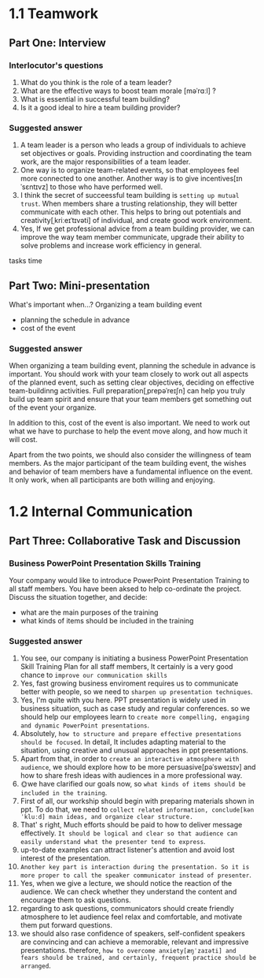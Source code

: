 # 1.1 Teamwork

## Part One: Interview
### Interlocutor's questions
1. What do you think is the role of a team leader?
2. What are the effective ways to boost team morale [məˈrɑːl] ?
3. What is essential in successful team building?
4. Is it a good ideal to hire a team building provider?
### Suggested answer
1. A team leader is a person who leads a group of individuals to achieve set objectives or goals. Providing instruction and coordinating the team work, are the major responsibilities of a team leader.
2. One way is to organize team-related events, so that employees feel more connected to one another. Another way is to give incentives[ɪnˈsɛntɪvz] to those who have performed well.
3. I think the secret of succeessful team building is `setting up mutual trust`. When members share a trusting relationship, they will better communicate with each other. This helps to bring out potentials and creativity[ˌkriːeɪˈtɪvəti]  of individual, and create good work environment.
4. Yes, If we get professional advice from a team building provider, we can improve the way team member communicate, upgrade their ability to solve problems and increase work efficiency in general.

tasks time

## Part Two: Mini-presentation
What's important when...?
Organizing a team building event
- planning the schedule in advance
- cost of the event

### Suggested answer
When organizing a team building event, planning the schedule in advance is important. You should work with your team closely to work out all aspects of the planned event, such as setting clear objectives, deciding on effective team-buildinng activities. Full preparation[ˌprepəˈreɪʃn] can help you truly build up team spirit and ensure that your team members get something out of the event your organize.

In addition to this, cost of the event is also important. We need to work out what we have to purchase to help the event move along, and how much it will cost.

Apart from the two points, we should also consider the willingness of team members.
As the major participant of the team building event, the wishes and behavior of team members have a fundamental influence on the event. It only work, when all participants are both willing and enjoying.


# 1.2 Internal Communication

## Part Three: Collaborative Task and Discussion
### Business PowerPoint Presentation Skills Training
Your company would like to introduce PowerPoint Presentation Training to all staff members. 
You have been aksed to help co-ordinate the project.
Discuss the situation together, and decide:
- what are the main purposes of the training
- what kinds of items should be included in the training

### Suggested answer
1. You see, our company is initiating a business PowerPoint Presentation Skill Training Plan for all staff members, It certainly is a very good chance to `improve our communication skills`
1. Yes, fast growing business enviroment requires us to communicate better with people, so we need to `sharpen up presentation techniques`.
1. Yes, I'm quite with you here. PPT presentation is widely used in business situation, such as case study and regular conferences. so we should help our employees learn to `create more compelling, engaging and dynamic PowerPoint presentations`.
1. Absolutely, `how to structure and prepare effective presentations should be focused`. In detail, It includes adapting material to the situation, using creative and unusual approaches in ppt presentations. 
1. Apart from that, in order to `create an interactive atmosphere with audience`, we should explore how to be more persuasive[pəˈsweɪsɪv] and how to share fresh ideas with audiences in a more professional way.
1. 🌞we have clarified our goals now, so `what kinds of items should be included in the training`. 
1. First of all, our workship should begin with preparing materials shown in ppt. To do that, we need to `collect related information, conclude[kənˈkluːd] main ideas, and organize clear structure. `
1. That' s right, Much efforts should be paid to how to deliver message effectively. `It should be logical and clear so that audience can easily understand what the presenter tend to express`.
1. up-to-date examples can attract listener's attention and avoid lost interest of the presentation.  
1. `Another key part is interaction during the presentation. So it is more proper to call the speaker communicator instead of presenter`.
1. Yes, when we give a lecture, we should notice the reaction of the audience. We can check whether they understand the content and encourage them to ask questions.
1. regarding to ask questions, communicators should create friendly atmosphere to let audience feel relax and comfortable, and motivate them put forward questions.
1. we should also rase confidence of speakers, self-confident speakers are convincing and can achieve a memorable, relevant and impressive presentations. therefore, `how to overcome anxiety[æŋˈzaɪəti] and fears should be trained, and certainly, frequent practice should be arranged`.






